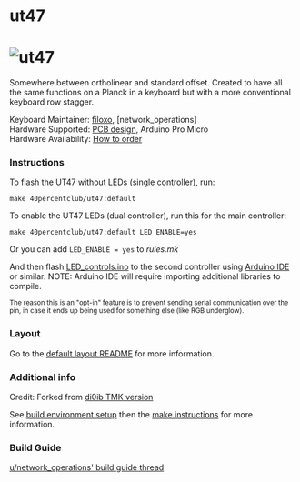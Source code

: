 # ut47

![ut47](https://i.imgur.com/ZDKZQaj.jpg)
===

Somewhere between ortholinear and standard offset. Created to have all the same functions on a Planck in a keyboard but with a more conventional keyboard row stagger.

Keyboard Maintainer: [filoxo](https://github.com/filoxo), [network_operations]  
Hardware Supported: [PCB design](http://www.40percent.club/2016/10/gnap-20-plateless.html), Arduino Pro Micro  
Hardware Availability: [How to order](http://www.40percent.club/2017/03/ordering-pcb.html)

### Instructions

To flash the UT47 without LEDs (single controller), run:

    make 40percentclub/ut47:default

To enable the UT47 LEDs (dual controller), run this for the main controller:

    make 40percentclub/ut47:default LED_ENABLE=yes

Or you can add `LED_ENABLE = yes` to *rules.mk*

And then flash [LED_controls.ino](LED_controls.ino) to the second controller using [Arduino IDE](https://www.arduino.cc/en/Main/Software) or similar. NOTE: Arduino IDE will require importing additional libraries to compile.

<small>The reason this is an "opt-in" feature is to prevent sending serial communication over the pin, in case it ends up being used for something else (like RGB underglow).</small>

### Layout

Go to the [default layout README](keymaps/default/readme.md) for more information.

### Additional info

Credit: Forked from [di0ib TMK version](https://github.com/di0ib/tmk_keyboard/tree/master/keyboard/gnap)

See [build environment setup](https://docs.qmk.fm/build_environment_setup.html) then the [make instructions](https://docs.qmk.fm/make_instructions.html) for more information.

### Build Guide

[u/network_operations' build guide thread](https://www.reddit.com/r/MechanicalKeyboards/comments/7wqktu/gnap_the_cheap_40/)
